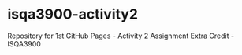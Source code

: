 # isqa3900-activity2
Repository for 1st GitHub Pages - Activity 2 Assignment Extra Credit - ISQA3900

